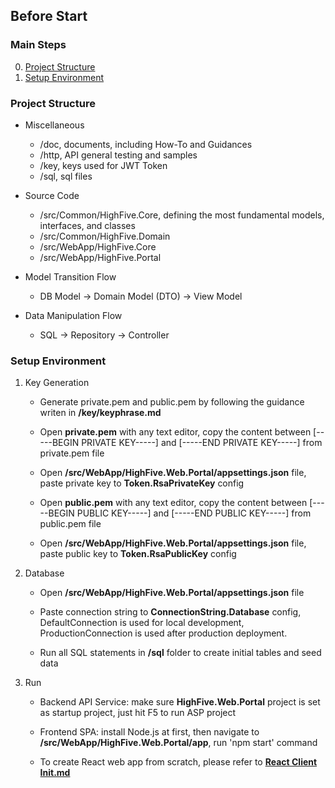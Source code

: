 ## Before Start

### Main Steps

0. [Project Structure][0]
1. [Setup Environment][1]

### Project Structure

* Miscellaneous
  * /doc, documents, including How-To and Guidances
  * /http, API general testing and samples
  * /key, keys used for JWT Token
  * /sql, sql files

* Source Code
  * /src/Common/HighFive.Core, defining the most fundamental models, interfaces, and classes
  * /src/Common/HighFive.Domain
  * /src/WebApp/HighFive.Core
  * /src/WebApp/HighFive.Portal

* Model Transition Flow
  * DB Model -> Domain Model (DTO) -> View Model

* Data Manipulation Flow
  * SQL -> Repository -> Controller

### Setup Environment

1. Key Generation

   * Generate private.pem and public.pem by following the guidance writen in **/key/keyphrase.md**

   * Open **private.pem** with any text editor, copy the content between [-----BEGIN PRIVATE KEY-----] and [-----END PRIVATE KEY-----] from private.pem file

   * Open **/src/WebApp/HighFive.Web.Portal/appsettings.json** file, paste private key to **Token.RsaPrivateKey** config

   * Open **public.pem** with any text editor, copy the content between [-----BEGIN PUBLIC KEY-----] and [-----END PUBLIC KEY-----] from public.pem file

   * Open **/src/WebApp/HighFive.Web.Portal/appsettings.json** file, paste public key to **Token.RsaPublicKey** config

2. Database

   * Open **/src/WebApp/HighFive.Web.Portal/appsettings.json** file
     
   * Paste connection string to **ConnectionString.Database** config, DefaultConnection is used for local development, ProductionConnection is used after production deployment.

   * Run all SQL statements in **/sql** folder to create initial tables and seed data

3. Run

   * Backend API Service: make sure **HighFive.Web.Portal** project is set as startup project, just hit F5 to run ASP project

   * Frontend SPA: install Node.js at first, then navigate to **/src/WebApp/HighFive.Web.Portal/app**, run 'npm start' command

   * To create React web app from scratch, please refer to **[React Client Init.md][2]**

[0]:#Project-Structure
[1]:#Setup-Environment
[2]:/doc/React%20Client%20Init.md